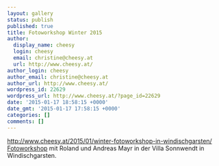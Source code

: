 ```yaml
---
layout: gallery
status: publish
published: true
title: Fotoworkshop Winter 2015
author:
  display_name: cheesy
  login: cheesy
  email: christine@cheesy.at
  url: http://www.cheesy.at/
author_login: cheesy
author_email: christine@cheesy.at
author_url: http://www.cheesy.at/
wordpress_id: 22629
wordpress_url: http://www.cheesy.at/?page_id=22629
date: '2015-01-17 18:58:15 +0000'
date_gmt: '2015-01-17 17:58:15 +0000'
categories: []
comments: []
---
```

http://www.cheesy.at/2015/01/winter-fotoworkshop-in-windischgarsten/
[Fotoworkshop](http://www.villa-sonnwend.at/index.php?id=113) mit Roland und Andreas Mayr in der Villa Sonnwendt in Windischgarsten.
